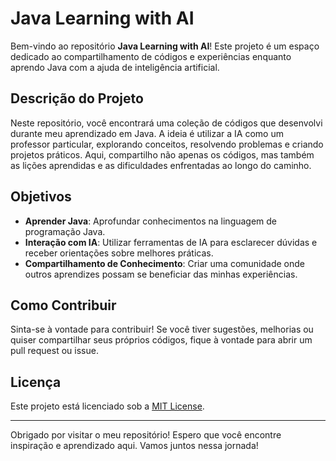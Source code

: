 # Java Learning with AI

Bem-vindo ao repositório **Java Learning with AI**! Este projeto é um espaço dedicado ao compartilhamento de códigos e experiências enquanto aprendo Java com a ajuda de inteligência artificial.

## Descrição do Projeto

Neste repositório, você encontrará uma coleção de códigos que desenvolvi durante meu aprendizado em Java. A ideia é utilizar a IA como um professor particular, explorando conceitos, resolvendo problemas e criando projetos práticos. Aqui, compartilho não apenas os códigos, mas também as lições aprendidas e as dificuldades enfrentadas ao longo do caminho.

## Objetivos

- **Aprender Java**: Aprofundar conhecimentos na linguagem de programação Java.
- **Interação com IA**: Utilizar ferramentas de IA para esclarecer dúvidas e receber orientações sobre melhores práticas.
- **Compartilhamento de Conhecimento**: Criar uma comunidade onde outros aprendizes possam se beneficiar das minhas experiências.

## Como Contribuir

Sinta-se à vontade para contribuir! Se você tiver sugestões, melhorias ou quiser compartilhar seus próprios códigos, fique à vontade para abrir um pull request ou issue.

## Licença

Este projeto está licenciado sob a [MIT License](LICENSE).

---

Obrigado por visitar o meu repositório! Espero que você encontre inspiração e aprendizado aqui. Vamos juntos nessa jornada!